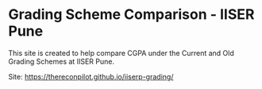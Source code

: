 # Grading Scheme Comparison - IISER Pune

This site is created to help compare CGPA under the Current and Old Grading Schemes at IISER Pune.

Site: https://thereconpilot.github.io/iiserp-grading/